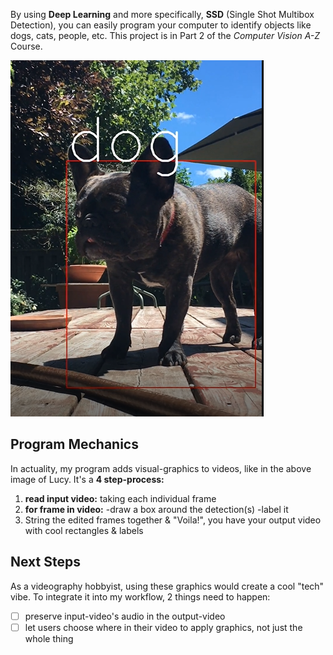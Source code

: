 By using **Deep Learning** and more specifically, **SSD** (Single Shot Multibox Detection), you can easily program your computer to identify objects like dogs, cats, people, etc. This project is in Part 2 of the *Computer Vision A-Z* Course.

![a single frame from a video of my dog](lucy2.png)

## Program Mechanics
In actuality, my program adds visual-graphics to videos, like in the above image of Lucy. 
It's a **4 step-process:**

1. **read input video:** taking each individual frame
2. **for frame in video:**
  -draw a box around the detection(s) 
  -label it
3. String the edited frames together & "Voila!", you have your output video with cool rectangles & labels

## Next Steps
As a videography hobbyist, using these graphics would create a cool "tech" vibe.
To integrate it into my workflow, 2 things need to happen:

- [ ] preserve input-video's audio in the output-video
- [ ] let users choose where in their video to apply graphics, not just the whole thing
